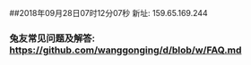 ##2018年09月28日07时12分07秒 新址: 159.65.169.244
### 兔友常见问题及解答: https://github.com/wanggonging/d/blob/w/FAQ.md
